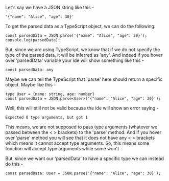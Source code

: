 Let's say we have a JSON string like this -

    '{"name": "Alice", "age": 30}'

To get the parsed data as a TypeScript object, we can do the following:

    const parsedData = JSON.parse('{"name": "Alice", "age": 30}');
    console.log(parsedData);

But, since we are using TypeScript, we know that if we do not specify the type of the parsed data, it will be inferred as 'any'. And indeed if you hover over 'parsedData' variable your ide will show something like this -

    const parsedData: any


Maybe we can tell the TypeScript that 'parse' here should return a specific object. Maybe like this -

    type User = {name: string, age: number}
    const parsedData = JSON.parse<User>('{"name": "Alice", "age": 30}');

Well, this will still not be valid because the ide will show an error saying -

    Expected 0 type arguments, but got 1

This means, we are not supposed to pass type arguments (whatever we passed between the < > brackets) to the 'parse' method. And if you hover over 'parse' method you will see that it does not have any < > brackets which means it cannot accept type arguments. So, this means some function will accept type arguments while some won't

But, since we want our 'parsedData' to have a specific type we can instead do this -

    const parsedData: User = JSON.parse('{"name": "Alice", "age": 30}');

